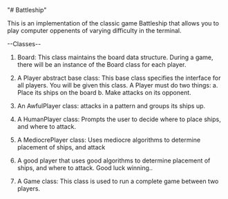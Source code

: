 "# Battleship" 

This is an implementation of the classic game Battleship that allows you to play computer oppenents of varying difficulty in the terminal.



--Classes--
1. Board: This class maintains the board data structure. During a game,
there will be an instance of the Board class for each player.

2. A Player abstract base class: This base class specifies the interface for all
players. You will be given this class. A Player must  do two things:
a. Place its ships on the board
b. Make attacks on its opponent.

3. An AwfulPlayer class: attacks in a pattern and groups its ships up.

4. A HumanPlayer class: 
 Prompts the user to decide where to place ships, and where to attack. 

5. A MediocrePlayer class: Uses mediocre algorithms to determine placement of ships, and attack

6. A good player that uses good algorithms to determine placement of ships, and where to attack. Good luck winning..

7. A Game class: This class is used to run a complete game between two players.
